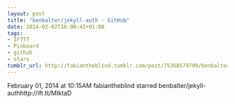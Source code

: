 ```yaml
---
layout: post
title: "benbalter/jekyll-auth · GitHub"
date: 2014-02-02T16:00:42+01:00
tags:
- IFTTT
- Pinboard
- github
- stars
tumblr_url: http://fabiantheblind.tumblr.com/post/75368579709/benbalter-jekyll-auth-github
---
```

February 01, 2014 at 10:15AM
fabiantheblind starred benbalter/jekyll-authhttp://ift.tt/MIktaD
